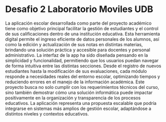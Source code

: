 # Desafio 2 Laboratorio Moviles UDB
La aplicación escolar desarrollada como parte del proyecto académico tiene como objetivo principal facilitar la gestión de estudiantes y el control de sus calificaciones dentro de una institución educativa. Esta herramienta digital permite el ingreso eficiente de datos personales de los alumnos, así como la edición y actualización de sus notas en distintas materias, brindando una solución práctica y accesible para docentes y personal administrativo.
La interfaz de la app ha sido diseñada pensando en la simplicidad y funcionalidad, permitiendo que los usuarios puedan navegar de forma intuitiva entre las distintas secciones. Desde el registro de nuevos estudiantes hasta la modificación de sus evaluaciones, cada módulo responde a necesidades reales del entorno escolar, optimizando tiempos y reduciendo errores en el manejo de la información académica.
Este proyecto busca no solo cumplir con los requerimientos técnicos del curso, sino también demostrar cómo una solución informática puede impactar positivamente en la organización y transparencia de los procesos educativos. La aplicación representa una propuesta escalable que podría integrarse en sistemas más amplios de gestión escolar, adaptándose a distintos niveles y contextos educativos.

